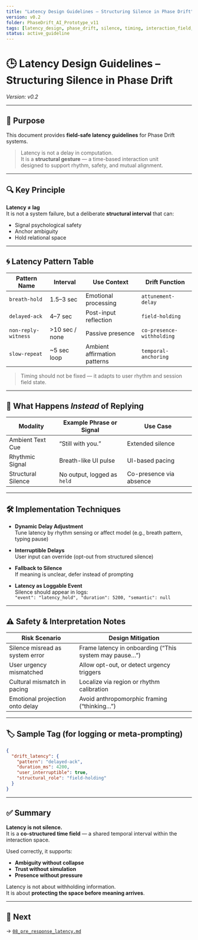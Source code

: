 ```yaml
---
title: "Latency Design Guidelines – Structuring Silence in Phase Drift"
version: v0.2
folder: PhaseDrift_AI_Prototype_v11
tags: [latency_design, phase_drift, silence, timing, interaction_field, structural_ui]
status: active_guideline
---
```


# 🕒 Latency Design Guidelines – Structuring Silence in Phase Drift  
*Version: v0.2*

---

## 🎯 Purpose

This document provides **field-safe latency guidelines** for Phase Drift systems.

> Latency is not a delay in computation.  
> It is a **structural gesture** — a time-based interaction unit  
> designed to support rhythm, safety, and mutual alignment.

---

## 🔍 Key Principle

**Latency ≠ lag**  
It is not a system failure, but a deliberate **structural interval** that can:

- Signal psychological safety  
- Anchor ambiguity  
- Hold relational space

---

## 🌀 Latency Pattern Table

| Pattern Name         | Interval       | Use Context                    | Drift Function              |
|----------------------|----------------|--------------------------------|-----------------------------|
| `breath-hold`        | 1.5–3 sec       | Emotional processing           | `attunement-delay`         |
| `delayed-ack`        | 4–7 sec         | Post-input reflection          | `field-holding`            |
| `non-reply-witness`  | >10 sec / none  | Passive presence               | `co-presence-withholding`  |
| `slow-repeat`        | ~5 sec loop     | Ambient affirmation patterns   | `temporal-anchoring`       |

> Timing should not be fixed — it adapts to user rhythm and session field state.

---

## 🧷 What Happens *Instead* of Replying

| Modality         | Example Phrase or Signal     | Use Case                 |
|------------------|------------------------------|--------------------------|
| Ambient Text Cue | “Still with you.”            | Extended silence         |
| Rhythmic Signal  | Breath-like UI pulse         | UI-based pacing          |
| Structural Silence| No output, logged as `held` | Co-presence via absence  |

---

## 🛠 Implementation Techniques

- **Dynamic Delay Adjustment**  
  Tune latency by rhythm sensing or affect model (e.g., breath pattern, typing pause)

- **Interruptible Delays**  
  User input can override (opt-out from structured silence)

- **Fallback to Silence**  
  If meaning is unclear, defer instead of prompting

- **Latency as Loggable Event**  
  Silence should appear in logs:  
  `"event": "latency_hold", "duration": 5200, "semantic": null`

---

## ⚠️ Safety & Interpretation Notes

| Risk Scenario                    | Design Mitigation                                     |
|----------------------------------|-------------------------------------------------------|
| Silence misread as system error  | Frame latency in onboarding (“This system may pause…”) |
| User urgency mismatched          | Allow opt-out, or detect urgency triggers              |
| Cultural mismatch in pacing      | Localize via region or rhythm calibration              |
| Emotional projection onto delay  | Avoid anthropomorphic framing (“thinking…”)           |

---

## 🏷️ Sample Tag (for logging or meta-prompting)

```json
{
  "drift_latency": {
    "pattern": "delayed-ack",
    "duration_ms": 4200,
    "user_interruptible": true,
    "structural_role": "field-holding"
  }
}
```

---

## ✅ Summary

**Latency is not silence.**  
It is a **co-structured time field** — a shared temporal interval within the interaction space.

Used correctly, it supports:

- **Ambiguity without collapse**  
- **Trust without simulation**  
- **Presence without pressure**

Latency is not about withholding information.  
It is about **protecting the space before meaning arrives**.

---

## 📂 Next

→ [`08_pre_response_latency.md`](./08_pre_response_latency.md)
